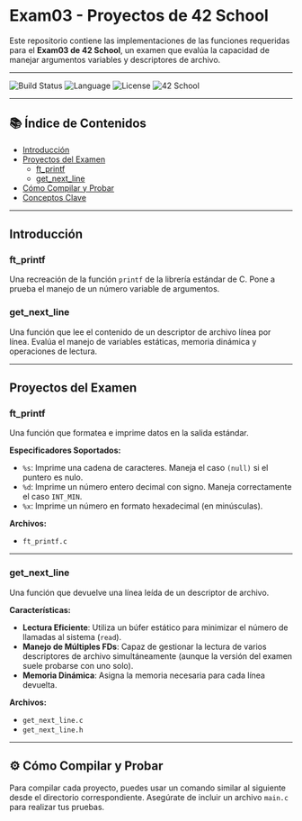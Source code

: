 # Exam03 - Proyectos de 42 School

Este repositorio contiene las implementaciones de las funciones requeridas para el **Exam03 de 42 School**, un examen que evalúa la capacidad de manejar argumentos variables y descriptores de archivo.

---

![Build Status](https://img.shields.io/badge/build-passing-brightgreen.svg)
![Language](https://img.shields.io/badge/language-C-blue.svg)
![License](https://img.shields.io/badge/license-MIT-green.svg)
![42 School](https://img.shields.io/badge/42-School-000000.svg)


---

## 📚 Índice de Contenidos

- [Introducción](#introducción)
- [Proyectos del Examen](#proyectos-del-examen)
  - [ft_printf](#ft_printf)
  - [get_next_line](#get_next_line)
- [Cómo Compilar y Probar](#cómo-compilar-y-probar)
- [Conceptos Clave](#conceptos-clave)

---

## Introducción


### ft_printf

Una recreación de la función `printf` de la librería estándar de C. Pone a prueba el manejo de un número variable de argumentos.

### get_next_line

Una función que lee el contenido de un descriptor de archivo línea por línea. Evalúa el manejo de variables estáticas, memoria dinámica y operaciones de lectura.

---

## Proyectos del Examen

### ft_printf

Una función que formatea e imprime datos en la salida estándar.

**Especificadores Soportados:**

- `%s`: Imprime una cadena de caracteres. Maneja el caso `(null)` si el puntero es nulo.
- `%d`: Imprime un número entero decimal con signo. Maneja correctamente el caso `INT_MIN`.
- `%x`: Imprime un número en formato hexadecimal (en minúsculas).

**Archivos:**

- `ft_printf.c`

---

### get_next_line

Una función que devuelve una línea leída de un descriptor de archivo.

**Características:**

- **Lectura Eficiente**: Utiliza un búfer estático para minimizar el número de llamadas al sistema (`read`).
- **Manejo de Múltiples FDs**: Capaz de gestionar la lectura de varios descriptores de archivo simultáneamente (aunque la versión del examen suele probarse con uno solo).
- **Memoria Dinámica**: Asigna la memoria necesaria para cada línea devuelta.

**Archivos:**

- `get_next_line.c`
- `get_next_line.h`

---

## ⚙️ Cómo Compilar y Probar

Para compilar cada proyecto, puedes usar un comando similar al siguiente desde el directorio correspondiente.
Asegúrate de incluir un archivo `main.c` para realizar tus pruebas.
